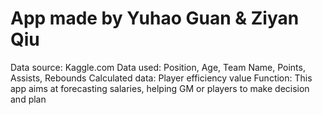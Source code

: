 # App made by Yuhao Guan & Ziyan Qiu
Data source: Kaggle.com
Data used: Position, Age, Team Name, Points, Assists, Rebounds
Calculated data: Player efficiency value
Function: This app aims at forecasting salaries, helping GM or players to make decision and plan
